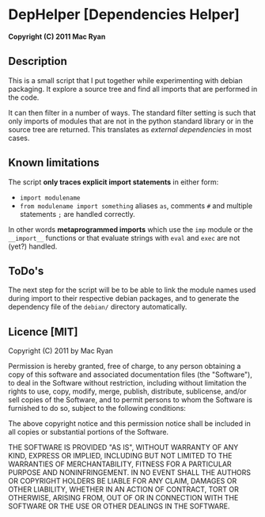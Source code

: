 DepHelper [Dependencies Helper]
===============================
__Copyright (C) 2011 Mac Ryan__


Description
-----------
This is a small script that I put together while experimenting with debian
packaging. It explore a source tree and find all imports that are performed in
the code.

It can then filter in a number of ways. The standard filter setting is such that
only imports of modules that are not in the python standard library or in the
source tree are returned. This translates as _external dependencies_ in most
cases.


Known limitations
-----------------
The script **only traces explicit import statements** in either form:
 - `import modulename`
 - `from modulename import something`
aliases `as`, comments `#` and multiple statements `;` are handled correctly.

In other words **metaprogrammed imports** which use the `imp` module or the
`__import__` functions or that evaluate strings with `eval` and `exec` are not
(yet?) handled.


ToDo's
------
The next step for the script will be to be able to link the module names used
during import to their respective debian packages, and to generate the
dependency file of the `debian/` directory automatically.


Licence [MIT]
-------------
Copyright (C) 2011 by Mac Ryan

Permission is hereby granted, free of charge, to any person obtaining a copy
of this software and associated documentation files (the "Software"), to deal
in the Software without restriction, including without limitation the rights
to use, copy, modify, merge, publish, distribute, sublicense, and/or sell
copies of the Software, and to permit persons to whom the Software is
furnished to do so, subject to the following conditions:

The above copyright notice and this permission notice shall be included in
all copies or substantial portions of the Software.

THE SOFTWARE IS PROVIDED "AS IS", WITHOUT WARRANTY OF ANY KIND, EXPRESS OR
IMPLIED, INCLUDING BUT NOT LIMITED TO THE WARRANTIES OF MERCHANTABILITY,
FITNESS FOR A PARTICULAR PURPOSE AND NONINFRINGEMENT. IN NO EVENT SHALL THE
AUTHORS OR COPYRIGHT HOLDERS BE LIABLE FOR ANY CLAIM, DAMAGES OR OTHER
LIABILITY, WHETHER IN AN ACTION OF CONTRACT, TORT OR OTHERWISE, ARISING FROM,
OUT OF OR IN CONNECTION WITH THE SOFTWARE OR THE USE OR OTHER DEALINGS IN
THE SOFTWARE.
